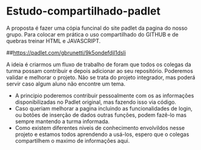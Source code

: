 # Estudo-compartilhado-padlet
A proposta é fazer uma cópia funcinal do site padlet da pagina do nosso grupo.
Para colocar em prática o uso compartilhado do GITHUB e de quebras treinar HTML e JAVASCRIPT.

##https://padlet.com/gbrunetti/9k5ondefdjl1dsli

A ideia é criarmos um fluxo de trabalho de foram que todos os colegas da turma possam contribuir e depois adicionar ao seu repositório. Poderemos validar e melhorar o projeto.
Não se trata do projeto integrador, mas poderá servir caso algum aluno não encontre um tema.

- A principio poderemos contribuir pessoalmente com os as informações disponibilizadas no Padlet original, mas fazendo isso via código.
- Caso queriam melhorar a pagina incluindo as funcionalidades de login, ou botões de inserção de dados outras funções, podem fazê-lo mas sempre mantendo a turma informada.
- Como existem diferentes niveis de conhecimento envolvildos nesse projeto e estamos todos aprendendo a usá-los, espero que o colegas compartilhem o maximo de informações aqui.

